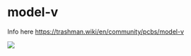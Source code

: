 # model-v

Info here
https://trashman.wiki/en/community/pcbs/model-v

![](https://trashman.wiki/photos/model-v/model_v-r1_back.jpg)

